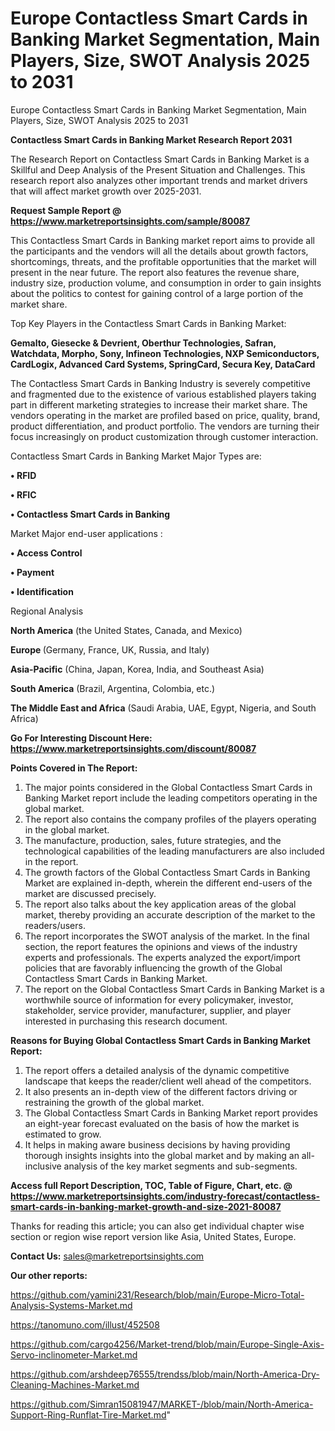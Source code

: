 # Europe Contactless Smart Cards in Banking Market Segmentation, Main Players, Size, SWOT Analysis 2025 to 2031
Europe Contactless Smart Cards in Banking Market Segmentation, Main Players, Size, SWOT Analysis 2025 to 2031

<strong>Contactless Smart Cards in Banking Market Research Report 2031</strong>

The Research Report on Contactless Smart Cards in Banking Market is a Skillful and Deep Analysis of the Present Situation and Challenges. This research report also analyzes other important trends and market drivers that will affect market growth over 2025-2031.

<strong>Request Sample Report @ <a href=https://www.marketreportsinsights.com/sample/80087>https://www.marketreportsinsights.com/sample/80087</a></strong>

This Contactless Smart Cards in Banking market report aims to provide all the participants and the vendors will all the details about growth factors, shortcomings, threats, and the profitable opportunities that the market will present in the near future. The report also features the revenue share, industry size, production volume, and consumption in order to gain insights about the politics to contest for gaining control of a large portion of the market share.

Top Key Players in the Contactless Smart Cards in Banking Market:

<strong>Gemalto, Giesecke & Devrient, Oberthur Technologies, Safran, Watchdata, Morpho, Sony, Infineon Technologies, NXP Semiconductors, CardLogix, Advanced Card Systems, SpringCard, Secura Key, DataCard</strong>

The Contactless Smart Cards in Banking Industry is severely competitive and fragmented due to the existence of various established players taking part in different marketing strategies to increase their market share. The vendors operating in the market are profiled based on price, quality, brand, product differentiation, and product portfolio. The vendors are turning their focus increasingly on product customization through customer interaction.

Contactless Smart Cards in Banking Market Major Types are:

<strong>• RFID

• RFIC

• Contactless Smart Cards in Banking</strong>

Market Major end-user applications :

<strong>• Access Control

• Payment

• Identification</strong>

Regional Analysis

</u><strong><b>North America</b></strong> (the United States, Canada, and Mexico)

<strong><b>Europe </b></strong>(Germany, France, UK, Russia, and Italy)

<strong><b>Asia-Pacific</b></strong> (China, Japan, Korea, India, and Southeast Asia)

<strong><b>South America</b></strong> (Brazil, Argentina, Colombia, etc.)

<strong><b>The Middle East and Africa</b></strong> (Saudi Arabia, UAE, Egypt, Nigeria, and South Africa)

<strong>Go For Interesting Discount Here: <a href=https://www.marketreportsinsights.com/discount/80087>https://www.marketreportsinsights.com/discount/80087</a></strong>

<strong>Points Covered in The Report:</strong>
<ol>
  <li>The major points considered in the Global Contactless Smart Cards in Banking Market report include the leading competitors operating in the global market.</li>
  <li>The report also contains the company profiles of the players operating in the global market.</li>
  <li>The manufacture, production, sales, future strategies, and the technological capabilities of the leading manufacturers are also included in the report.</li>
  <li>The growth factors of the Global Contactless Smart Cards in Banking Market are explained in-depth, wherein the different end-users of the market are discussed precisely.</li>
  <li>The report also talks about the key application areas of the global market, thereby providing an accurate description of the market to the readers/users.</li>
  <li>The report incorporates the SWOT analysis of the market. In the final section, the report features the opinions and views of the industry experts and professionals. The experts analyzed the export/import policies that are favorably influencing the growth of the Global Contactless Smart Cards in Banking Market.</li>
  <li>The report on the Global Contactless Smart Cards in Banking Market is a worthwhile source of information for every policymaker, investor, stakeholder, service provider, manufacturer, supplier, and player interested in purchasing this research document.</li>
</ol>
<strong>Reasons for Buying Global Contactless Smart Cards in Banking Market Report:</strong>

<ol>
  <li>The report offers a detailed analysis of the dynamic competitive landscape that keeps the reader/client well ahead of the competitors.</li>
  <li>It also presents an in-depth view of the different factors driving or restraining the growth of the global market.</li>
  <li>The Global Contactless Smart Cards in Banking Market report provides an eight-year forecast evaluated on the basis of how the market is estimated to grow.</li>
  <li>It helps in making aware business decisions by having providing thorough insights insights into the global market and by making an all-inclusive analysis of the key market segments and sub-segments.</li>
</ol>
<strong>Access full Report Description, TOC, Table of Figure, Chart, etc. @ <a href=https://www.marketreportsinsights.com/industry-forecast/contactless-smart-cards-in-banking-market-growth-and-size-2021-80087>https://www.marketreportsinsights.com/industry-forecast/contactless-smart-cards-in-banking-market-growth-and-size-2021-80087</a></strong>


Thanks for reading this article; you can also get individual chapter wise section or region wise report version like Asia, United States, Europe.

<strong>Contact Us:</strong>
sales@marketreportsinsights.com

<strong>Our other reports:</strong>

<a href=https://github.com/yamini231/Research/blob/main/Europe-Micro-Total-Analysis-Systems-Market.md>https://github.com/yamini231/Research/blob/main/Europe-Micro-Total-Analysis-Systems-Market.md</a>

<a href=https://tanomuno.com/illust/452508>https://tanomuno.com/illust/452508</a>

<a href=https://github.com/cargo4256/Market-trend/blob/main/Europe-Single-Axis-Servo-inclinometer-Market.md>https://github.com/cargo4256/Market-trend/blob/main/Europe-Single-Axis-Servo-inclinometer-Market.md</a>

<a href=https://github.com/arshdeep76555/trendss/blob/main/North-America-Dry-Cleaning-Machines-Market.md>https://github.com/arshdeep76555/trendss/blob/main/North-America-Dry-Cleaning-Machines-Market.md</a>

<a href=https://github.com/Simran15081947/MARKET-/blob/main/North-America-Support-Ring-Runflat-Tire-Market.md>https://github.com/Simran15081947/MARKET-/blob/main/North-America-Support-Ring-Runflat-Tire-Market.md</a>"
